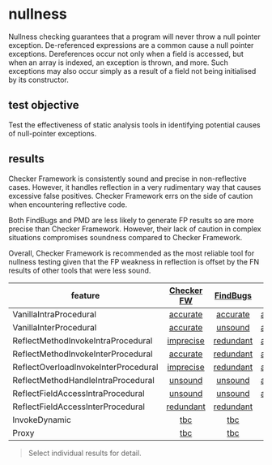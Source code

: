 # nullness
Nullness checking guarantees that a program will never throw a null pointer exception. De-referenced expressions are a common cause a null pointer exceptions. Dereferences occur not only when a field is accessed, but when an array is indexed, an exception is thrown, and more. Such exceptions may also occur simply as a result of a field not being initialised by its constructor.

## test objective

Test the effectiveness of static analysis tools in identifying potential causes of null-pointer exceptions.

## results

Checker Framework is consistently sound and precise in non-reflective cases. However, it handles reflection in a very rudimentary way that causes excessive false positives. Checker Framework errs on the side of caution when encountering reflective code. 

Both FindBugs and PMD are less likely to generate FP results so are more precise than Checker Framework. However, their lack of caution in complex situations compromises soundness compared to Checker Framework.

Overall, Checker Framework is recommended as the most reliable tool for nullness testing given that the FP weakness in reflection is offset by the FN results of other tools that were less sound.

| feature | [Checker FW](https://github.com/michaelemery/staticanalysis/blob/master/checker/nullness/checkerframework.md#checker-framework) | [FindBugs](https://github.com/michaelemery/staticanalysis/blob/master/checker/nullness/findbugs.md#findbugs) | [Infer](https://github.com/michaelemery/staticanalysis/blob/master/checker/nullness/infer.md#pmd) | [PMD](https://github.com/michaelemery/staticanalysis/blob/master/checker/nullness/pmd.md#pmd) | 
| --- | :---: | :---: | :---: | :---: |
| VanillaIntraProcedural | [accurate](https://github.com/michaelemery/staticanalysis/blob/master/checker/nullness/checkerframework.md#vanillaintraprocedural) | [accurate](https://github.com/michaelemery/staticanalysis/blob/master/checker/nullness/findbugs.md#vanillaintraprocedural) | [accurate](https://github.com/michaelemery/staticanalysis/blob/master/checker/nullness/infer.md#vanillaintraprocedural) | [accurate](https://github.com/michaelemery/staticanalysis/blob/master/checker/nullness/pmd.md#vanillaintraprocedural) |
| VanillaInterProcedural | [accurate](https://github.com/michaelemery/staticanalysis/blob/master/checker/nullness/checkerframework.md#vanillainterprocedural) | [unsound](https://github.com/michaelemery/staticanalysis/blob/master/checker/nullness/findbugs.md#vanillainterprocedural) | [accurate](https://github.com/michaelemery/staticanalysis/blob/master/checker/nullness/infer.md#vanillainterprocedural) | [unsound](https://github.com/michaelemery/staticanalysis/blob/master/checker/nullness/pmd.md#vanillainterprocedural) |
| ReflectMethodInvokeIntraProcedural | [imprecise](https://github.com/michaelemery/staticanalysis/blob/master/checker/nullness/checkerframework.md#reflectmethodinvokeintraprocedural) | [redundant](https://github.com/michaelemery/staticanalysis/blob/master/checker/nullness/findbugs.md#reflectmethodinvokeintraprocedural) | [accurate](https://github.com/michaelemery/staticanalysis/blob/master/checker/nullness/infer.md#reflectmethodinvokeintraprocedural) | [redundant](https://github.com/michaelemery/staticanalysis/blob/master/checker/nullness/pmd.md#reflectmethodinvokeintraprocedural) |
| ReflectMethodInvokeInterProcedural | [accurate](https://github.com/michaelemery/staticanalysis/blob/master/checker/nullness/checkerframework.md#reflectmethodinvokeinterprocedural) | [redundant](https://github.com/michaelemery/staticanalysis/blob/master/checker/nullness/findbugs.md#reflectmethodinvokeinterprocedural) | [accurate](https://github.com/michaelemery/staticanalysis/blob/master/checker/nullness/infer.md#reflectmethodinvokeinterprocedural) | [redundant](https://github.com/michaelemery/staticanalysis/blob/master/checker/nullness/pmd.md#reflectmethodinvokeinterprocedural) |
| ReflectOverloadInvokeInterProcedural | [imprecise](https://github.com/michaelemery/staticanalysis/blob/master/checker/nullness/checkerframework.md#reflectoverloadinvokeinterprocedural) | [redundant](https://github.com/michaelemery/staticanalysis/blob/master/checker/nullness/findbugs.md#reflectoverloadinvokeinterprocedural) | [accurate](https://github.com/michaelemery/staticanalysis/blob/master/checker/nullness/infer.md#reflectoverloadinvokeinterprocedural) | [redundant](https://github.com/michaelemery/staticanalysis/blob/master/checker/nullness/pmd.md#reflectoverloadinvokeinterprocedural) |
| ReflectMethodHandleIntraProcedural | [unsound](https://github.com/michaelemery/staticanalysis/blob/master/checker/nullness/checkerframework.md#reflectmethodhandleintraprocedural) | [unsound](https://github.com/michaelemery/staticanalysis/blob/master/checker/nullness/findbugs.md#reflectmethodhandleintraprocedural) | [accurate](https://github.com/michaelemery/staticanalysis/blob/master/checker/nullness/infer.md#reflectmethodhandleintraprocedural) | [unsound](https://github.com/michaelemery/staticanalysis/blob/master/checker/nullness/pmd.md#reflectmethodhandleintraprocedural) |
| ReflectFieldAccessIntraProcedural | [unsound](https://github.com/michaelemery/staticanalysis/blob/master/checker/nullness/checkerframework.md#reflectfieldaccessintraprocedural) | [unsound](https://github.com/michaelemery/staticanalysis/blob/master/checker/nullness/findbugs.md#reflectfieldaccessintraprocedural) | [accurate](https://github.com/michaelemery/staticanalysis/blob/master/checker/nullness/infer.md#reflectfieldaccessintraprocedural) | [unsound](https://github.com/michaelemery/staticanalysis/blob/master/checker/nullness/pmd.md#reflectfieldaccessintraprocedural) |
| ReflectFieldAccessInterProcedural | [redundant](https://github.com/michaelemery/staticanalysis/blob/master/checker/nullness/checkerframework.md#) | [redundant](https://github.com/michaelemery/staticanalysis/blob/master/checker/nullness/findbugs.md#) | [tbc](https://github.com/michaelemery/staticanalysis/blob/master/checker/nullness/infer.md#) | [redundant](https://github.com/michaelemery/staticanalysis/blob/master/checker/nullness/pmd.md#) |
| InvokeDynamic | [tbc](https://github.com/michaelemery/staticanalysis/blob/master/checker/nullness/checkerframework.md#invokedynamic) | [tbc](https://github.com/michaelemery/staticanalysis/blob/master/checker/nullness/findbugs.md#invokedynamic) | [tbc](https://github.com/michaelemery/staticanalysis/blob/master/checker/nullness/infer.md#invokedynamic) | [tbc](https://github.com/michaelemery/staticanalysis/blob/master/checker/nullness/pmd.md#invokedynamic) |
| Proxy | [tbc](https://github.com/michaelemery/staticanalysis/blob/master/checker/nullness/checkerframework.md#proxy) | [tbc](https://github.com/michaelemery/staticanalysis/blob/master/checker/nullness/findbugs.md#proxy) | [tbc](https://github.com/michaelemery/staticanalysis/blob/master/checker/nullness/infer.md#proxy) | [tbc](https://github.com/michaelemery/staticanalysis/blob/master/checker/nullness/pmd.md#proxy) |

> Select individual results for detail.
